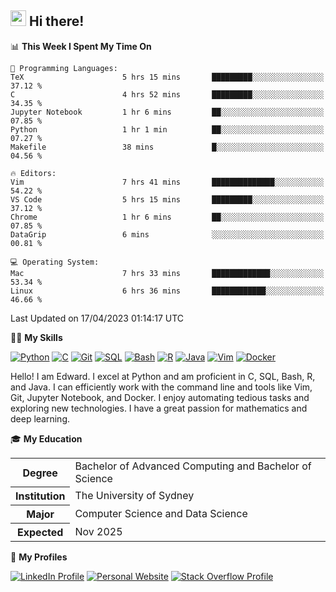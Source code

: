 ## <a href="#"><img src="https://media.giphy.com/media/hvRJCLFzcasrR4ia7z/giphy.gif" width="25px" height="25px"></a> Hi there!

<!--START_SECTION:waka-->
📊 **This Week I Spent My Time On** 

```text
💬 Programming Languages: 
TeX                      5 hrs 15 mins       █████████░░░░░░░░░░░░░░░░   37.12 % 
C                        4 hrs 52 mins       █████████░░░░░░░░░░░░░░░░   34.35 % 
Jupyter Notebook         1 hr 6 mins         ██░░░░░░░░░░░░░░░░░░░░░░░   07.85 % 
Python                   1 hr 1 min          ██░░░░░░░░░░░░░░░░░░░░░░░   07.27 % 
Makefile                 38 mins             █░░░░░░░░░░░░░░░░░░░░░░░░   04.56 % 

🔥 Editors: 
Vim                      7 hrs 41 mins       ██████████████░░░░░░░░░░░   54.22 % 
VS Code                  5 hrs 15 mins       █████████░░░░░░░░░░░░░░░░   37.12 % 
Chrome                   1 hr 6 mins         ██░░░░░░░░░░░░░░░░░░░░░░░   07.85 % 
DataGrip                 6 mins              ░░░░░░░░░░░░░░░░░░░░░░░░░   00.81 % 

💻 Operating System: 
Mac                      7 hrs 33 mins       █████████████░░░░░░░░░░░░   53.34 % 
Linux                    6 hrs 36 mins       ████████████░░░░░░░░░░░░░   46.66 % 
```


 Last Updated on 17/04/2023 01:14:17 UTC
<!--END_SECTION:waka-->

💪🏻 **My Skills**

[![Python](https://img.shields.io/badge/-Python-yellow?style=flat-square&logo=Python)](#)
[![C     ](https://img.shields.io/badge/-C-blue?style=flat-square&logo=C)](#)
[![Git   ](https://img.shields.io/badge/-Git-grey?style=flat-square&logo=Git)](#)
[![SQL   ](https://img.shields.io/badge/-SQL-grey?style=flat-square&logo=SQLite)](#)
[![Bash  ](https://img.shields.io/badge/-Bash-grey?style=flat-square&logo=GNU-Bash)](#)
[![R     ](https://img.shields.io/badge/-R-grey?style=flat-square&logo=R)](#)
[![Java  ](https://img.shields.io/badge/-Java-grey?style=flat-square&logo=OpenJDK)](#)
[![Vim   ](https://img.shields.io/badge/-Vim-grey?style=flat-square&logo=Vim)](#)
[![Docker](https://img.shields.io/badge/-Docker-grey?style=flat-square&logo=Docker)](#)

Hello! I am Edward. I excel at Python and am proficient in C, SQL, Bash, R, and
Java. I can efficiently work with the command line and tools like Vim, Git,
Jupyter Notebook, and Docker. I enjoy automating tedious tasks and exploring new
technologies. I have a great passion for mathematics and deep learning.

🎓 **My Education**

<table>
<tr>
    <th>Degree</th>
    <td>Bachelor of Advanced Computing and Bachelor of Science</td>
</tr>
<tr>
    <th>Institution</th>
    <td>The University of Sydney</td>
</tr>
<tr>
    <th>Major</th>
    <td>Computer Science and Data Science</td>
</tr>
<tr>
    <th>Expected</th>
    <td>Nov 2025</td>
</tr>
</table>

🔗 **My Profiles**

[![LinkedIn Profile](https://img.shields.io/badge/-LinkedIn-blue?style=social&logo=LinkedIn)](https://www.linkedin.com/in/edward-ji)
[![Personal Website](https://img.shields.io/badge/-Personal%20Website-blue?style=social&logo=Bootstrap)](https://edwardji.dev)
[![Stack Overflow Profile](https://img.shields.io/badge/-Stack%20Overflow-blue?style=social&logo=StackOverflow)](https://stackoverflow.com/users/11658924)

